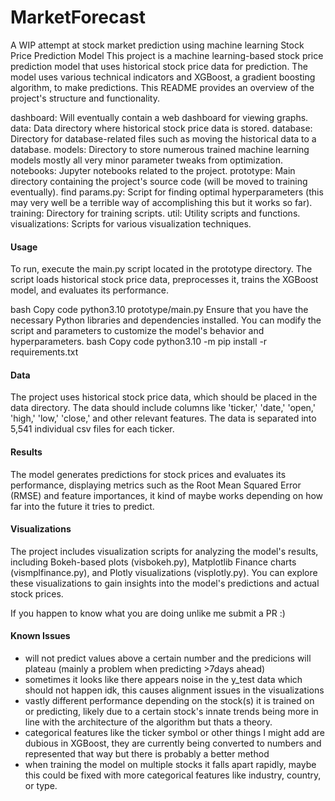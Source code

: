 # MarketForecast
A WIP attempt at stock market prediction using machine learning
Stock Price Prediction Model
This project is a machine learning-based stock price prediction model that uses historical stock price data for prediction. The model uses various technical indicators and XGBoost, a gradient boosting algorithm, to make predictions. This README provides an overview of the project's structure and functionality.

dashboard: Will eventually contain a web dashboard for viewing graphs.
data: Data directory where historical stock price data is stored.
database: Directory for database-related files such as moving the historical data to a database.
models: Directory to store numerous trained machine learning models mostly all very minor parameter tweaks from optimization.
notebooks: Jupyter notebooks related to the project.
prototype: Main directory containing the project's source code (will be moved to training eventually).
find params.py: Script for finding optimal hyperparameters (this may very well be a terrible way of accomplishing this but it works so far).
training: Directory for training scripts.
util: Utility scripts and functions.
visualizations: Scripts for various visualization techniques.

#### Usage
To run, execute the main.py script located in the prototype directory. The script loads historical stock price data, preprocesses it, trains the XGBoost model, and evaluates its performance.

bash
Copy code
python3.10 prototype/main.py
Ensure that you have the necessary Python libraries and dependencies installed. You can modify the script and parameters to customize the model's behavior and hyperparameters.
bash
Copy code
python3.10 -m pip install -r requirements.txt

#### Data
The project uses historical stock price data, which should be placed in the data directory. The data should include columns like 'ticker,' 'date,' 'open,' 'high,' 'low,' 'close,' and other relevant features. The data is separated into 5,541 individual csv files for each ticker.

#### Results
The model generates predictions for stock prices and evaluates its performance, displaying metrics such as the Root Mean Squared Error (RMSE) and feature importances, it kind of maybe works depending on how far into the future it tries to predict.

#### Visualizations
The project includes visualization scripts for analyzing the model's results, including Bokeh-based plots (visbokeh.py), Matplotlib Finance charts (vismplfinance.py), and Plotly visualizations (visplotly.py). You can explore these visualizations to gain insights into the model's predictions and actual stock prices.

If you happen to know what you are doing unlike me submit a PR :)

#### Known Issues
- will not predict values above a certain number and the predicions will plateau (mainly a problem when predicting >7days ahead)
- sometimes it looks like there appears noise in the y_test data which should not happen idk, this causes alignment issues in the visualizations
- vastly different performance depending on the stock(s) it is trained on or predicting, likely due to a certain stock's innate trends being more in line with the architecture of the algorithm but thats a theory.
- categorical features like the ticker symbol or other things I might add are dubious in XGBoost, they are currently being converted to numbers and represented that way but there is probably a better method
- when training the model on multiple stocks it falls apart rapidly, maybe this could be fixed with more categorical features like industry, country, or type.
